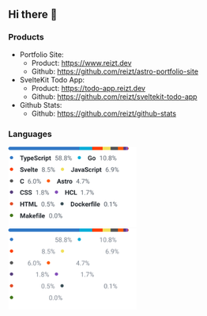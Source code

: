 ## Hi there 👋

### Products

- Portfolio Site:
  - Product: https://www.reizt.dev
  - Github: https://github.com/reizt/astro-portfolio-site
- SvelteKit Todo App:
  - Product: https://todo-app.reizt.dev
  - Github: https://github.com/reizt/sveltekit-todo-app
- Github Stats:
  - Github: https://github.com/reizt/github-stats

### Languages

<a href="https://github.com/reizt#gh-light-mode-only">
  <img class="languages light" src="./top-langs.light.svg" width="260"/>
</a>
<a href="https://github.com/reizt#gh-dark-mode-only">
  <img class="languages dark" src="./top-langs.dark.svg" width="260"/>
</a>
